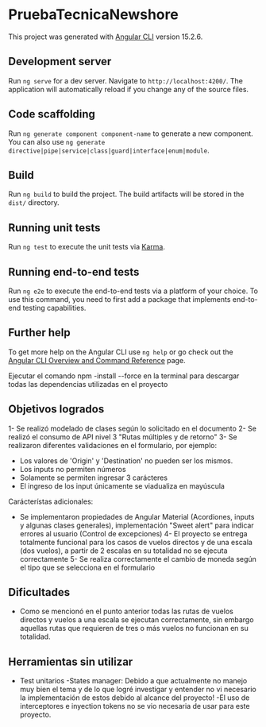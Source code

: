 # PruebaTecnicaNewshore

This project was generated with [Angular CLI](https://github.com/angular/angular-cli) version 15.2.6.

## Development server

Run `ng serve` for a dev server. Navigate to `http://localhost:4200/`. The application will automatically reload if you change any of the source files.

## Code scaffolding

Run `ng generate component component-name` to generate a new component. You can also use `ng generate directive|pipe|service|class|guard|interface|enum|module`.

## Build

Run `ng build` to build the project. The build artifacts will be stored in the `dist/` directory.

## Running unit tests

Run `ng test` to execute the unit tests via [Karma](https://karma-runner.github.io).

## Running end-to-end tests

Run `ng e2e` to execute the end-to-end tests via a platform of your choice. To use this command, you need to first add a package that implements end-to-end testing capabilities.

## Further help

To get more help on the Angular CLI use `ng help` or go check out the [Angular CLI Overview and Command Reference](https://angular.io/cli) page.

Ejecutar el comando npm -install --force en la terminal para descargar todas las dependencias utilizadas en el proyecto

## Objetivos logrados

1- Se realizó modelado de clases según lo solicitado en el documento
2- Se realizó el consumo de API nivel 3 "Rutas múltiples y de retorno"
3- Se realizaron diferentes validaciones en el formulario, por ejemplo:
  - Los valores de 'Origin' y 'Destination' no pueden ser los mismos.
  - Los inputs no permiten números
  - Solamente se permiten ingresar 3 carácteres
  - El ingreso de los input únicamente se viadualiza en mayúscula

Carácterístas adicionales:
- Se implementaron propiedades de Angular Material (Acordiones, inputs y algunas clases generales), implementación "Sweet alert" para indicar errores al usuario (Control de excepciones) 
4- El proyecto se entrega totalmente funcional para los casos de vuelos directos y de una escala (dos vuelos), a partir de 2 escalas en su totalidad no se ejecuta correctamente
5- Se realiza correctamente el cambio de moneda según el tipo que se selecciona en el formulario

##  Dificultades 

- Como se mencionó en el punto anterior todas las rutas de vuelos directos y vuelos a una escala se ejecutan correctamente, sin embargo aquellas rutas que requieren de tres o más vuelos no funcionan en su totalidad.

## Herramientas sin utilizar
- Test unitarios
-States manager: Debido a que actualmente no manejo muy bien el tema y de lo que logré investigar y entender no vi necesario la implementación de estos debido al alcance del proyecto!
-El uso de interceptores e inyection tokens no se vio necesaria de usar para este proyecto. 
